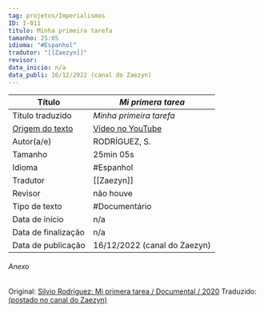 ```yaml
---
tag: projetos/Imperialismos
ID: I-011
titulo: Minha primeira tarefa
tamanho: 25:05
idioma: "#Espanhol" 
tradutor: "[[Zaezyn]]"
revisor: 
data_inicio: n/a
data_publi: 16/12/2022 (canal do Zaezyn)
---
```

| Título              |_Mi primera tarea_|
| ------------------- | ------------- |
| Título traduzido    |_Minha primeira tarefa_|
| [Origem do texto](https://youtu.be/XnCmeuMtmvY)   |[Vídeo no YouTube](https://youtu.be/XnCmeuMtmvY)|
| Autor(a/e)          |RODRÍGUEZ, S.|
| Tamanho             | 25min 05s         |
| Idioma              | #Espanhol     |
| Tradutor            | [[Zaezyn]]    |
| Revisor             | não houve     |
| Tipo de texto       | #Documentário |
| Data de início      |n/a|
| Data de finalização |n/a|
| Data de publicação  |16/12/2022 (canal do Zaezyn)|

###### Anexo
Original: [Silvio Rodríguez: Mi primera tarea / Documental / 2020](https://youtu.be/XnCmeuMtmvY)
Traduzido: [(postado no canal do Zaezyn)](https://youtu.be/XoVT5ZwaEy4)